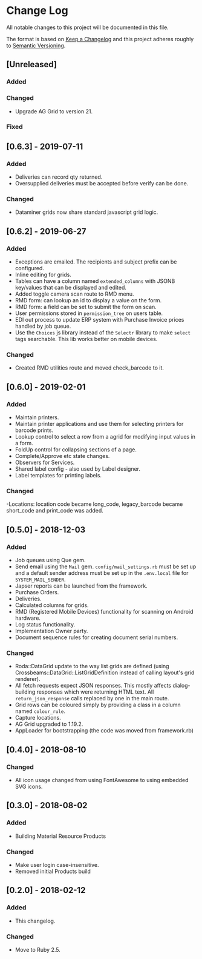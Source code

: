 # Change Log
All notable changes to this project will be documented in this file.

The format is based on [Keep a Changelog](http://keepachangelog.com/)
and this project adheres roughly to [Semantic Versioning](http://semver.org/).


## [Unreleased]
### Added
### Changed
- Upgrade AG Grid to version 21.
### Fixed

## [0.6.3] - 2019-07-11
### Added
- Deliveries can record qty returned.
- Oversupplied deliveries must be accepted before verify can be done.
### Changed
- Dataminer grids now share standard javascript grid logic.

## [0.6.2] - 2019-06-27
### Added
- Exceptions are emailed. The recipients and subject prefix can be configured.
- Inline editing for grids.
- Tables can have a column named `extended_columns` with JSONB key/values that can be displayed and edited.
- Added toggle camera scan route to RMD menu.
- RMD form: can lookup an id to display a value on the form.
- RMD form: a field can be set to submit the form on scan.
- User permissions stored in `permission_tree` on users table.
- EDI out process to update ERP system with Purchase Invoice prices handled by job queue.
- Use the `Choices` js library instead of the `Selectr` library to make `select` tags searchable. This lib works better on mobile devices.
### Changed
- Created RMD utilities route and moved check_barcode to it.

## [0.6.0] - 2019-02-01
### Added
- Maintain printers.
- Maintain printer applications and use them for selecting printers for barcode prints.
- Lookup control to select a row from a agrid for modifying input values in a form.
- FoldUp control for collapsing sections of a page.
- Complete/Approve etc state changes.
- Observers for Services.
- Shared label config - also used by Label designer.
- Label templates for printing labels.
### Changed
-Locations: location code became long_code, legacy_barcode became short_code and print_code was added.

## [0.5.0] - 2018-12-03
### Added
- Job queues using Que gem.
- Send email using the `Mail` gem. `config/mail_settings.rb` must be set up and a default sender address must be set up in the `.env.local` file for `SYSTEM_MAIL_SENDER`.
- Japser reports can be launched from the framework.
- Purchase Orders.
- Deliveries.
- Calculated columns for grids.
- RMD (Registered Mobile Devices) functionality for scanning on Android hardware.
- Log status functionality.
- Implementation Owner party.
- Document sequence rules for creating document serial numbers.
### Changed
- Roda::DataGrid update to the way list grids are defined (using Crossbeams::DataGrid::ListGridDefinition instead of calling layout's grid renderer).
- All fetch requests expect JSON responses. This mostly affects dialog-building responses which were returning HTML text. All `return_json_response` calls replaced by one in the main route.
- Grid rows can be coloured simply by providing a class in a column named `colour_rule`.
- Capture locations.
- AG Grid upgraded to 1.19.2.
- AppLoader for bootstrapping (the code was moved from framework.rb)

## [0.4.0] - 2018-08-10
### Changed
- All icon usage changed from using FontAwesome to using embedded SVG icons.

## [0.3.0] - 2018-08-02
### Added
- Building Material Resource Products
### Changed
- Make user login case-insensitive.
- Removed initial Products build

## [0.2.0] - 2018-02-12
### Added
- This changelog.
### Changed
- Move to Ruby 2.5.

